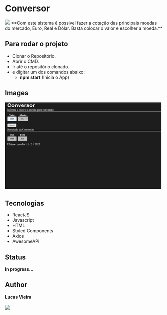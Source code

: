 # Conversor
<img src="https://img.shields.io/apm/l/vim-mode?style=plastic" />
**Com este sistema é possivel fazer a cotação das principais moedas do mercado, Euro, Real e Dólar. Basta colocar o valor e escolher a moeda.**

## Para rodar o projeto
* Clonar o Repositório.
* Abrir o CMD.
* Ir até o repositório clonado.
* e digitar um dos comandos abaixo:
  * **npm start** (Inicia o App)

## Images
  <img src="./public/images/project_img.png" style="width: 500px;">

## Tecnologias
 * ReactJS
 * Javascript
 * HTML
 * Styled Components
 * Axios
 * AwesomeAPI

## Status
 **In progress...**

## Author
 **Lucas Vieira** <br><br>
 <a href="https://www.linkedin.com/in/lucas-vieira-dev/" target="_blank"><img src="https://img.shields.io/badge/-LinkedIn-%230077B5?style=for-the-badge&logo=linkedin&logoColor=white"></a>
 
